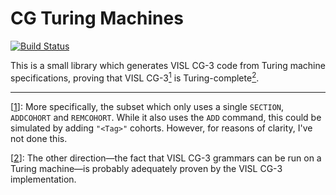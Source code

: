 # CG Turing Machines

[![Build Status](https://travis-ci.org/pepijnkokke/cgtm.svg?branch=master)](https://travis-ci.org/pepijnkokke/cgtm)

This is a small library which generates VISL CG-3 code from Turing machine specifications, proving that VISL CG-3<a name="1" href="#ad1"><sup>1</sup></a> is Turing-complete<a name="2" href="#ad2"><sup>2</sup></a>.

---

[<a name="ad1" href="#1">1</a>]: 
More specifically, the subset which only uses a single `SECTION`, `ADDCOHORT` and `REMCOHORT`. While it also uses the `ADD` command, this could be simulated by adding `"<Tag>"` cohorts. However, for reasons of clarity, I've not done this.

[<a name="ad2" href="#2">2</a>]: 
The other direction—the fact that VISL CG-3 grammars can be run on a Turing machine—is probably adequately proven by the VISL CG-3 implementation.
